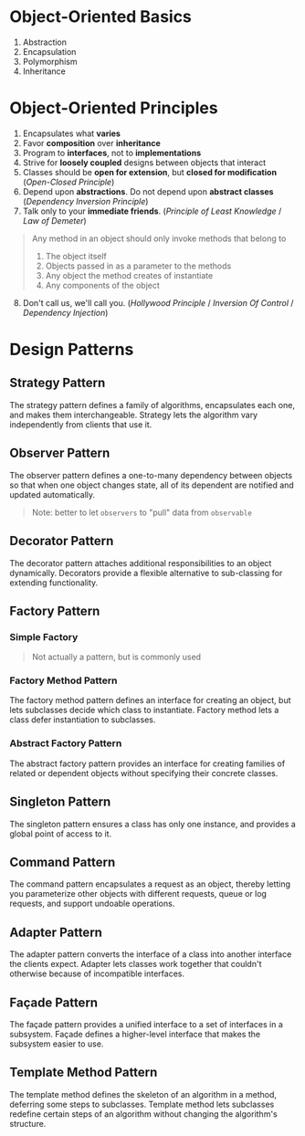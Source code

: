 # Object-Oriented Basics
1. Abstraction
2. Encapsulation
3. Polymorphism
4. Inheritance

# Object-Oriented Principles
1. Encapsulates what **varies**
2. Favor **composition** over **inheritance**
3. Program to **interfaces**, not to **implementations**
4. Strive for **loosely coupled** designs between objects that interact
5. Classes should be **open for extension**, but **closed for modification** (_Open-Closed Principle_)
6. Depend upon **abstractions**. Do not depend upon **abstract classes** (_Dependency Inversion Principle_)
7. Talk only to your **immediate friends**. (_Principle of Least Knowledge_ / _Law of Demeter_)
> Any method in an object should only invoke methods that belong to
> 1. The object itself
> 2. Objects passed in as a parameter to the methods
> 3. Any object the method creates of instantiate
> 4. Any components of the object
8. Don't call us, we'll call you. (_Hollywood Principle_ / _Inversion Of Control_ / _Dependency Injection_)


# Design Patterns

## Strategy Pattern
The strategy pattern defines a family of algorithms, encapsulates each one, and makes them interchangeable. Strategy lets the algorithm vary independently from clients that use it.

## Observer Pattern
The observer pattern defines a one-to-many dependency between objects so that when one object changes state, all of its dependent are notified and updated automatically.
> Note: better to let `observers` to "pull" data from `observable`

## Decorator Pattern
The decorator pattern attaches additional responsibilities to an object dynamically. Decorators provide a flexible alternative to sub-classing for extending functionality.

## Factory Pattern
### Simple Factory
> Not actually a pattern, but is commonly used

### Factory Method Pattern
The factory method pattern defines an interface for creating an object, but lets subclasses decide which class to instantiate. Factory method lets a class defer instantiation to subclasses.

### Abstract Factory Pattern
The abstract factory pattern provides an interface for creating families of related or dependent objects without specifying their concrete classes.

## Singleton Pattern
The singleton pattern ensures a class has only one instance, and provides a global point of access to it.

## Command Pattern
The command pattern encapsulates a request as an object, thereby letting you parameterize other objects with different requests, queue or log requests, and support undoable operations.

## Adapter Pattern
The adapter pattern converts the interface of a class into another interface the clients expect. Adapter lets classes work together that couldn't otherwise because of incompatible interfaces.

## Façade Pattern
The façade pattern provides a unified interface to a set of interfaces in a subsystem. Façade defines a higher-level interface that makes the subsystem easier to use.

## Template Method Pattern
The template method defines the skeleton of an algorithm in a method, deferring some steps to subclasses. Template method lets subclasses redefine certain steps of an algorithm without changing the algorithm's structure.
